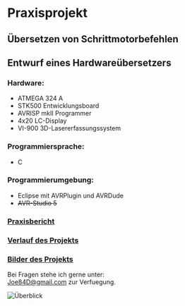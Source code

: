 # Praxisprojekt #

## Übersetzen von Schrittmotorbefehlen
## Entwurf eines Hardwareübersetzers

### Hardware:

*	ATMEGA 324 A
*	STK500 Entwicklungsboard
* AVRISP mkII Programmer
* 4x20 LC-Display 
* VI-900 3D-Lasererfassungssystem

### Programmiersprache: 

* C

### Programmierumgebung:

* Eclipse mit AVRPlugin und AVRDude
* ~~AVR-Studio 5~~

### [Praxisbericht](https://github.com/JoeD84/Praxisprojekt/blob/master/Dokumente/!Praxisbericht/Praxisbericht.pdf?raw=true)

### [Verlauf des Projekts](https://github.com/JoeD84/Praxisprojekt/blob/master/Dokumente/Praxisprojekt_Fortschritte.pdf?raw=true)

### [Bilder des Projekts](https://picasaweb.google.com/Johannes.Dielmann/Praxisprojekt?authuser=0&feat=directlink)

Bei Fragen stehe ich gerne unter:<br />
<Joe84D@gmail.com>
zur Verfuegung.

![Überblick](https://lh6.googleusercontent.com/-ps6gQUfSk9E/T3h7-y8aDxI/AAAAAAAAL_M/RAAYclFvOqM/s640/R0013516.JPG)
